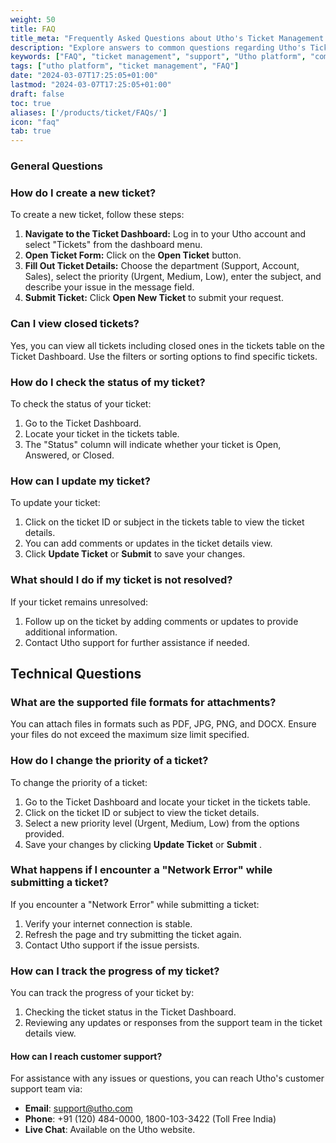 ```yaml
---
weight: 50
title: FAQ
title_meta: "Frequently Asked Questions about Utho's Ticket Management System"
description: "Explore answers to common questions regarding Utho's Ticket Management System to enhance your experience and resolve queries."
keywords: ["FAQ", "ticket management", "support", "Utho platform", "common questions", "customer service"]
tags: ["utho platform", "ticket management", "FAQ"]
date: "2024-03-07T17:25:05+01:00"
lastmod: "2024-03-07T17:25:05+01:00"
draft: false
toc: true
aliases: ['/products/ticket/FAQs/']
icon: "faq"
tab: true
---
```

### General Questions

### How do I create a new ticket?

To create a new ticket, follow these steps:

1. **Navigate to the Ticket Dashboard:** Log in to your Utho account and select "Tickets" from the dashboard menu.
2. **Open Ticket Form:** Click on the **Open Ticket** button.
3. **Fill Out Ticket Details:** Choose the department (Support, Account, Sales), select the priority (Urgent, Medium, Low), enter the subject, and describe your issue in the message field.
4. **Submit Ticket:** Click **Open New Ticket** to submit your request.

### Can I view closed tickets?

Yes, you can view all tickets including closed ones in the tickets table on the Ticket Dashboard. Use the filters or sorting options to find specific tickets.

### How do I check the status of my ticket?

To check the status of your ticket:

1. Go to the Ticket Dashboard.
2. Locate your ticket in the tickets table.
3. The "Status" column will indicate whether your ticket is Open, Answered, or Closed.

### How can I update my ticket?

To update your ticket:

1. Click on the ticket ID or subject in the tickets table to view the ticket details.
2. You can add comments or updates in the ticket details view.
3. Click **Update Ticket** or **Submit** to save your changes.

### What should I do if my ticket is not resolved?

If your ticket remains unresolved:

1. Follow up on the ticket by adding comments or updates to provide additional information.
2. Contact Utho support for further assistance if needed.

## Technical Questions

### What are the supported file formats for attachments?

You can attach files in formats such as PDF, JPG, PNG, and DOCX. Ensure your files do not exceed the maximum size limit specified.

### How do I change the priority of a ticket?

To change the priority of a ticket:

1. Go to the Ticket Dashboard and locate your ticket in the tickets table.
2. Click on the ticket ID or subject to view the ticket details.
3. Select a new priority level (Urgent, Medium, Low) from the options provided.
4. Save your changes by clicking **Update Ticket** or  **Submit** .

### What happens if I encounter a "Network Error" while submitting a ticket?

If you encounter a "Network Error" while submitting a ticket:

1. Verify your internet connection is stable.
2. Refresh the page and try submitting the ticket again.
3. Contact Utho support if the issue persists.

### How can I track the progress of my ticket?

You can track the progress of your ticket by:

1. Checking the ticket status in the Ticket Dashboard.
2. Reviewing any updates or responses from the support team in the ticket details view.

#### How can I reach customer support?

For assistance with any issues or questions, you can reach Utho's customer support team via:

- **Email**: [support@utho.com](mailto:support@utho.com)
- **Phone**: +91 (120) 484-0000, 1800-103-3422 (Toll Free India)
- **Live Chat**: Available on the Utho website.

<!-- #### How can I provide feedback?
We value your feedback and encourage you to share your experience with Utho's Cloud Instance product. You can submit feedback through the customer support portal or directly via email at [feedback@utho.com](mailto:feedback@utho.com). -->
